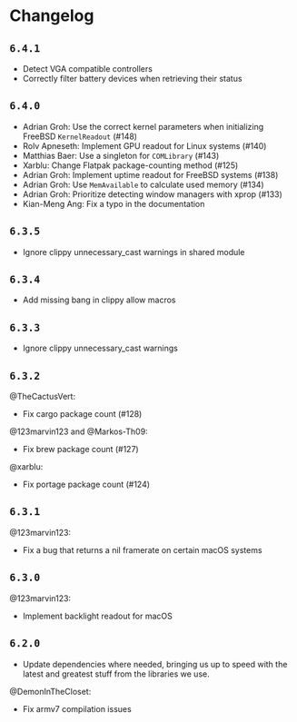 # Changelog

## `6.4.1`

- Detect VGA compatible controllers
- Correctly filter battery devices when retrieving their status

## `6.4.0`

- Adrian Groh: Use the correct kernel parameters when initializing FreeBSD `KernelReadout` (#148)
- Rolv Apneseth: Implement GPU readout for Linux systems (#140)
- Matthias Baer: Use a singleton for `COMLibrary` (#143)
- Xarblu: Change Flatpak package-counting method (#125)
- Adrian Groh: Implement uptime readout for FreeBSD systems (#138)
- Adrian Groh: Use `MemAvailable` to calculate used memory (#134)
- Adrian Groh: Prioritize detecting window managers with xprop (#133)
- Kian-Meng Ang: Fix a typo in the documentation

## `6.3.5`

- Ignore clippy unnecessary_cast warnings in shared module

## `6.3.4`

- Add missing bang in clippy allow macros

## `6.3.3`

- Ignore clippy unnecessary_cast warnings

## `6.3.2`

@TheCactusVert:
- Fix cargo package count (#128)

@123marvin123 and @Markos-Th09:
- Fix brew package count (#127)

@xarblu:
- Fix portage package count (#124)

## `6.3.1`

@123marvin123:
- Fix a bug that returns a nil framerate on certain macOS systems

## `6.3.0`

@123marvin123:
- Implement backlight readout for macOS

## `6.2.0`

- Update dependencies where needed, bringing us up to speed with the
  latest and greatest stuff from the libraries we use.

@DemonInTheCloset:
- Fix armv7 compilation issues
